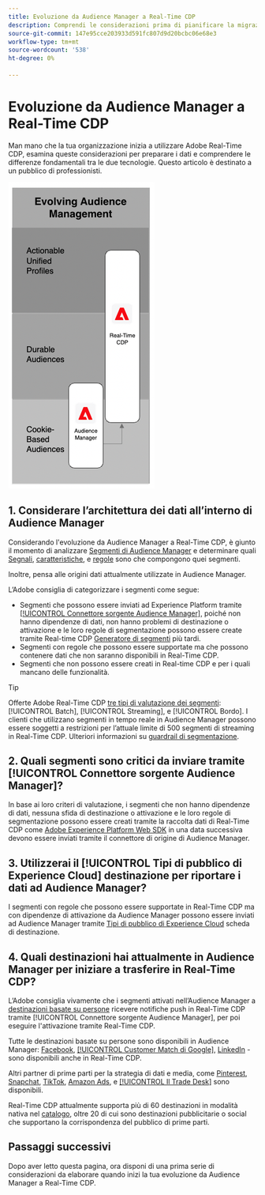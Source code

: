 ```yaml
---
title: Evoluzione da Audience Manager a Real-Time CDP
description: Comprendi le considerazioni prima di pianificare la migrazione da Audience Manager a Real-Time CDP.
source-git-commit: 147e95cce203933d591fc807d9d20bcbc06e68e3
workflow-type: tm+mt
source-wordcount: '538'
ht-degree: 0%

---
```



# Evoluzione da Audience Manager a Real-Time CDP

Man mano che la tua organizzazione inizia a utilizzare Adobe Real-Time CDP, esamina queste considerazioni per preparare i dati e comprendere le differenze fondamentali tra le due tecnologie. Questo articolo è destinato a un pubblico di professionisti.

![Diagramma dell’evoluzione da Audience Manager a Real-Time CDP](/help/rtcdp/assets/aam-to-rtcdp-evolution.png)

## 1. Considerare l’architettura dei dati all’interno di Audience Manager

Considerando l&#39;evoluzione da Audience Manager a Real-Time CDP, è giunto il momento di analizzare [Segmenti di Audience Manager](https://experienceleague.adobe.com/docs/audience-manager/user-guide/features/segments/segments-purpose.html?lang=en) e determinare quali [Segnali](https://experienceleague.adobe.com/docs/audience-manager/user-guide/features/data-explorer/data-explorer-understanding-signals.html?lang=en), [caratteristiche](https://experienceleague.adobe.com/docs/audience-manager/user-guide/features/traits/trait-details-page.html?lang=en), e [regole](https://experienceleague.adobe.com/docs/audience-manager/user-guide/features/segments/segment-builder.html?lang=en#segment-builder-section) sono che compongono quei segmenti.

Inoltre, pensa alle origini dati attualmente utilizzate in Audience Manager.

L’Adobe consiglia di categorizzare i segmenti come segue:

* Segmenti che possono essere inviati ad Experience Platform tramite [[!UICONTROL Connettore sorgente Audience Manager]](/help/sources/connectors/adobe-applications/audience-manager.md), poiché non hanno dipendenze di dati, non hanno problemi di destinazione o attivazione e le loro regole di segmentazione possono essere create tramite Real-time CDP [Generatore di segmenti](/help/segmentation/ui/segment-builder.md) più tardi.
* Segmenti con regole che possono essere supportate ma che possono contenere dati che non saranno disponibili in Real-Time CDP.
* Segmenti che non possono essere creati in Real-time CDP e per i quali mancano delle funzionalità.

>[!TIP]
>
>Offerte Adobe Real-Time CDP [tre tipi di valutazione dei segmenti](/help/segmentation/home.md#evaluate-segments): [!UICONTROL Batch], [!UICONTROL Streaming], e [!UICONTROL Bordo]. I clienti che utilizzano segmenti in tempo reale in Audience Manager possono essere soggetti a restrizioni per l’attuale limite di 500 segmenti di streaming in Real-Time CDP. Ulteriori informazioni su [guardrail di segmentazione](/help/profile/guardrails.md).

## 2. Quali segmenti sono critici da inviare tramite [!UICONTROL Connettore sorgente Audience Manager]?

In base ai loro criteri di valutazione, i segmenti che non hanno dipendenze di dati, nessuna sfida di destinazione o attivazione e le loro regole di segmentazione possono essere creati tramite la raccolta dati di Real-Time CDP come [Adobe Experience Platform Web SDK](/help/edge/web-sdk-faq.md) in una data successiva devono essere inviati tramite il connettore di origine di Audience Manager.

## 3. Utilizzerai il [!UICONTROL Tipi di pubblico di Experience Cloud] destinazione per riportare i dati ad Audience Manager?

I segmenti con regole che possono essere supportate in Real-Time CDP ma con dipendenze di attivazione da Audience Manager possono essere inviati ad Audience Manager tramite [Tipi di pubblico di Experience Cloud](/help/destinations/catalog/adobe/experience-cloud-audiences.md) scheda di destinazione.

## 4. Quali destinazioni hai attualmente in Audience Manager per iniziare a trasferire in Real-Time CDP?

L’Adobe consiglia vivamente che i segmenti attivati nell’Audience Manager a [destinazioni basate su persone](https://experienceleague.adobe.com/docs/audience-manager/user-guide/features/destinations/people-based/people-based-destinations-overview.html?lang=en) ricevere notifiche push in Real-Time CDP tramite [!UICONTROL Connettore sorgente Audience Manager], per poi eseguire l&#39;attivazione tramite Real-Time CDP.

Tutte le destinazioni basate su persone sono disponibili in Audience Manager: [Facebook](/help/destinations/catalog/social/facebook.md), [[!UICONTROL Customer Match di Google]](/help/destinations/catalog/advertising/google-customer-match.md), [LinkedIn](/help/destinations/catalog/social/linkedin.md) - sono disponibili anche in Real-Time CDP.

Altri partner di prime parti per la strategia di dati e media, come [Pinterest](/help/destinations/catalog/advertising/pinterest.md), [Snapchat](/help/destinations/catalog/advertising/snap-inc.md), [TikTok](/help/destinations/catalog/social/tiktok.md), [Amazon Ads](/help/destinations/catalog/advertising/amazon-ads.md), e [[!UICONTROL Il Trade Desk]](/help/destinations/catalog/advertising/tradedesk.md) sono disponibili.

Real-Time CDP attualmente supporta più di 60 destinazioni in modalità nativa nel [catalogo](/help/destinations/catalog/overview.md), oltre 20 di cui sono destinazioni pubblicitarie o social che supportano la corrispondenza del pubblico di prime parti.

## Passaggi successivi

Dopo aver letto questa pagina, ora disponi di una prima serie di considerazioni da elaborare quando inizi la tua evoluzione da Audience Manager a Real-Time CDP.
